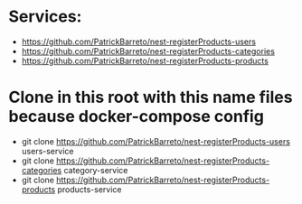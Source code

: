 # Services:
- https://github.com/PatrickBarreto/nest-registerProducts-users
- https://github.com/PatrickBarreto/nest-registerProducts-categories
- https://github.com/PatrickBarreto/nest-registerProducts-products


# Clone in this root with this name files because docker-compose config
- git clone https://github.com/PatrickBarreto/nest-registerProducts-users users-service
- git clone https://github.com/PatrickBarreto/nest-registerProducts-categories category-service
- git clone https://github.com/PatrickBarreto/nest-registerProducts-products products-service
